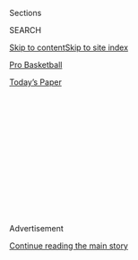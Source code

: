 <div id="app">

<div>

<div>

<div>

<div class="NYTAppHideMasthead css-1q2w90k e1suatyy0">

<div class="section css-ui9rw0 e1suatyy2">

<div class="css-eph4ug er09x8g0">

<div class="css-6n7j50">

</div>

<span class="css-1dv1kvn">Sections</span>

<div class="css-10488qs">

<span class="css-1dv1kvn">SEARCH</span>

</div>

[Skip to content](#site-content)[Skip to site index](#site-index)

</div>

<div id="masthead-section-label" class="css-1wr3we4 eaxe0e00">

[Pro
Basketball](https://www.nytimes.com/section/sports/basketball)

</div>

<div class="css-10698na e1huz5gh0">

</div>

</div>

<div id="masthead-bar-one" class="section hasLinks css-15hmgas e1csuq9d3">

<div class="css-uqyvli e1csuq9d0">

</div>

<div class="css-1uqjmks e1csuq9d1">

</div>

<div class="css-9e9ivx">

[](https://myaccount.nytimes.com/auth/login?response_type=cookie&client_id=vi)

</div>

<div class="css-1bvtpon e1csuq9d2">

[Today’s
Paper](https://www.nytimes.com/section/todayspaper)

</div>

</div>

</div>

</div>

<div data-aria-hidden="false">

<div id="site-content" data-role="main">

<div>

<div class="css-1aor85t" style="opacity:0.000000001;z-index:-1;visibility:hidden">

<div class="css-1hqnpie">

<div class="css-epjblv">

<span class="css-17xtcya">[Pro
Basketball](/section/sports/basketball)</span><span class="css-x15j1o">|</span><span class="css-fwqvlz">Ja
Morant’s Dunks Are Amazing. His Misses Are Even
Better.</span>

</div>

<div class="css-k008qs">

<div class="css-1iwv8en">

<span class="css-18z7m18"></span>

<div>

</div>

</div>

<span class="css-1n6z4y">https://nyti.ms/3i2b0ta</span>

<div class="css-1705lsu">

<div class="css-4xjgmj">

<div class="css-4skfbu" data-role="toolbar" data-aria-label="Social Media Share buttons, Save button, and Comments Panel with current comment count" data-testid="share-tools">

  - 
  - 
  - 
  - 
    
    <div class="css-6n7j50">
    
    </div>

  - 

</div>

</div>

</div>

</div>

</div>

</div>

<div id="NYT_TOP_BANNER_REGION" class="css-13pd83m">

</div>

<div id="top-wrapper" class="css-1sy8kpn">

<div id="top-slug" class="css-l9onyx">

Advertisement

</div>

[Continue reading the main
story](#after-top)

<div class="ad top-wrapper" style="text-align:center;height:100%;display:block;min-height:250px">

<div id="top" class="place-ad" data-position="top" data-size-key="top">

</div>

</div>

<div id="after-top">

</div>

</div>

<div>

<div id="sponsor-wrapper" class="css-1hyfx7x">

<div id="sponsor-slug" class="css-19vbshk">

Supported by

</div>

[Continue reading the main
story](#after-sponsor)

<div id="sponsor" class="ad sponsor-wrapper" style="text-align:center;height:100%;display:block">

</div>

<div id="after-sponsor">

</div>

</div>

<div class="css-186x18t">

</div>

<div class="css-1vkm6nb ehdk2mb0">

# Ja Morant’s Dunks Are Amazing. His Misses Are Even Better.

</div>

Morant, the star rookie for the Memphis Grizzlies, has become known for
dunking over any and everyone. “He really doesn’t care who’s down
there,” a teammate said.

<div class="css-79elbk" data-testid="photoviewer-wrapper">

<div class="css-z3e15g" data-testid="photoviewer-wrapper-hidden">

</div>

<div class="css-1a48zt4 ehw59r15" data-testid="photoviewer-children">

![<span class="css-16f3y1r e13ogyst0" data-aria-hidden="true">Memphis
Grizzlies guard Ja Morant is 6-foot-3 but has dunked on — or at least
tried to — big men like Anthony Davis and Kevin
Love.</span><span class="css-cnj6d5 e1z0qqy90" itemprop="copyrightHolder"><span class="css-1ly73wi e1tej78p0">Credit...</span><span><span>Kathy
Willens/Associated
Press</span></span></span>](https://static01.nyt.com/images/2020/08/03/sports/03nba-morant-lede/merlin_170038836_d4fdfa5a-5a4b-4d18-b73c-b492710d646c-articleLarge.jpg?quality=75&auto=webp&disable=upscale)

</div>

</div>

<div class="css-18e8msd">

<div class="css-vp77d3 epjyd6m0">

<div class="css-hus3qt ey68jwv0" data-aria-hidden="true">

[![Scott
Cacciola](https://static01.nyt.com/images/2018/02/20/multimedia/author-scott-cacciola/author-scott-cacciola-thumbLarge.jpg
"Scott Cacciola")](https://www.nytimes.com/by/scott-cacciola)

</div>

<div class="css-1baulvz">

By [<span class="css-1baulvz last-byline" itemprop="name">Scott
Cacciola</span>](https://www.nytimes.com/by/scott-cacciola)

</div>

</div>

  - Aug. 3,
    2020

  - 
    
    <div class="css-4xjgmj">
    
    <div class="css-d8bdto" data-role="toolbar" data-aria-label="Social Media Share buttons, Save button, and Comments Panel with current comment count" data-testid="share-tools">
    
      - 
      - 
      - 
      - 
        
        <div class="css-6n7j50">
        
        </div>
    
      - 
    
    </div>
    
    </div>

</div>

</div>

<div class="section meteredContent css-1r7ky0e" name="articleBody" itemprop="articleBody">

<div class="css-1fanzo5 StoryBodyCompanionColumn">

<div class="css-53u6y8">

Ja Morant of the Memphis Grizzlies had already spent several months
[showcasing his
hops](https://www.nytimes.com/2019/11/02/sports/basketball/ja-morant-memphis-grizzlies.html)
when he and his teammates faced the Los Angeles Lakers in February. By
then, Morant’s willingness to challenge some of the N.B.A.’s most
towering figures was no secret.

But Morant, 20, was about to take his fearlessness to a new level. As he
slipped toward the lane, he caught a backdoor bounce pass and gathered
himself before bounding toward the rim. A defender was impeding his
path. Morant [behaved as if no one was there at
all](https://www.youtube.com/watch?v=de0nkHhxGKI), even though that no
one happened to be Anthony Davis, one of the league’s most ferocious rim
protectors.

“Just a guy standing in my way,” Morant said in an interview. “I don’t
care about a name or who it is. I’m just trying to finish a play.”

Nearing the apex of his flight, Morant shoved his left forearm into
Davis’s neck as he tried to jam the ball over the top of him. He missed
in spectacular fashion: The ball banged off the backboard as Davis and
Morant tumbled to the court. But the building in Memphis was abuzz.

</div>

</div>

<div class="css-1fanzo5 StoryBodyCompanionColumn">

<div class="css-53u6y8">

“The A.D. one was kind of the one where you were like, ‘Oh, wow, he
really doesn’t care who’s down there,’” the Grizzlies’ De’Anthony Melton
said. “If you’re in his way, you’re in his way.”

A rookie point guard, Morant is leading the Grizzlies in their pursuit
of one of the final playoff spots in the N.B.A.’s restart at Walt Disney
World in Florida. But for all the [weirdness of the so-called
bubble](https://www.nytimes.com/2020/07/27/sports/basketball/coronavirus-nba-season-bubble-disney-world.html),
the atmosphere feels oddly familiar now that Morant is once again
soaring for dunks — and not just for the ones he makes.

In only his first season in the league, Morant has pulled off a
remarkable feat: Few players have ever made missed dunks look cooler.

“They’re all just so disrespectful,” Melton said.

</div>

</div>

<div class="css-79elbk" data-testid="photoviewer-wrapper">

<div class="css-z3e15g" data-testid="photoviewer-wrapper-hidden">

</div>

<div class="css-1a48zt4 ehw59r15" data-testid="photoviewer-children">

![<span class="css-16f3y1r e13ogyst0" data-aria-hidden="true">Cleveland
Cavaliers forward Kevin Love (0) said he was trying to draw a charge
when he stood in Morant’s path. “He legit jumped over me,” Love
said.</span><span class="css-cnj6d5 e1z0qqy90" itemprop="copyrightHolder"><span class="css-1ly73wi e1tej78p0">Credit...</span><span>Tony
Dejak/Associated
Press</span></span>](https://static01.nyt.com/images/2020/08/03/sports/03nba-morant-love/merlin_166235259_515cc7a6-2c38-4785-809e-2cae1eb1ecb1-articleLarge.jpg?quality=75&auto=webp&disable=upscale)

</div>

</div>

<div class="css-1fanzo5 StoryBodyCompanionColumn">

<div class="css-53u6y8">

The aesthetics of Morant’s dunks (both the makes and the misses) are
captivating because of his size. In a league populated by redwoods,
Morant — listed at 6-foot-3 and 174 pounds — is more of a spruce tree.
It is one thing for point guards to dunk on breakaways, in the open
court. It is another thing for someone like Morant to have the
confidence to scale the likes of Davis, a 6-foot-10 colossus, and Kevin
Love, a 6-foot-8 power forward for the Cleveland Cavaliers whom Morant
[nearly posterized earlier this
season](https://www.youtube.com/watch?v=SJvHeuCLJAs).

</div>

</div>

<div class="css-1fanzo5 StoryBodyCompanionColumn">

<div class="css-53u6y8">

“I knew he was athletic, but damn,” Love told reporters after the game.
“He legit jumped over me.”

When the Cavaliers hosted the Grizzlies in December, Love had a couple
of thoughts that surfaced when Morant collected a loose ball near the
3-point line and began to accelerate toward the basket with a hard
dribble.

The first was that Love wanted to draw a charge. (In the past, Love
said, the Cavaliers had awarded players $100 for such feats.) The second
was fear in the form of a haunting image: the 7-foot-2 [Frederic Weis
getting demolished by Vince
Carter](https://www.youtube.com/watch?v=k_uZeCymShQ) at the 2000 Summer
Olympics, the so-called dunk of death.

Sure enough, Morant tried to vault himself over Love and spike the ball
through the hoop. But the ball ricocheted off the back of the rim and
straight into orbit.

“Probably the best missed dunk ever,” the Grizzlies’ Tyus Jones said.

After the play, Love reached down to help bring Morant to his feet, a
sign of respect — and relief.

“I was so glad he missed,” Love said.

Pete Pranica, the Grizzlies’ television play-by-play announcer, recalled
in an interview how Tony Brothers, one of the referees, made his way to
the scorer’s table during a subsequent timeout and shook his head in
disbelief. As the season wore on, Pranica advised referees who were new
to the Morant experience to stay on high alert.

“You might see something tonight,” Pranica recalled telling them, “that
you’ve never seen before.”

When Morant had his near-dunk over the Lakers’ Davis in February, he was
on his way to collecting 27 points and 14 assists in a lopsided win.
Afterward, he exchanged jerseys with the Lakers’ LeBron James, who
called him “super special.”

Four days later, Morant seemed to levitate against the Nets in Brooklyn,
corralling an alley-oop lob from Jones before [violently misfiring off
the back iron](https://www.youtube.com/watch?v=DM4xRtygt-0). The Nets’
Timothé Luwawu-Cabarrot was whistled for nudging him, and the Grizzlies
went on to win by 39. And while the clip of his missed dunk went viral
online, Morant avoided watching the replay. He never watches any of
them, he said, even though his teammates do.

</div>

</div>

<div class="css-1fanzo5 StoryBodyCompanionColumn">

<div class="css-53u6y8">

“I only like makes,” he said. “I don’t get cool points for misses.”

</div>

</div>

<div class="css-cfo9c3">

</div>

<div class="css-1fanzo5 StoryBodyCompanionColumn">

<div class="css-53u6y8">

N.B.A. players dunk all the time, but there is still a mystique to the
craft — even for the practitioners themselves. In fact, most players can
remember their first time. Jones and Melton said they both first dunked
as high school freshmen, and their memories are vivid. Melton, for
example, dunked on an alley-oop from a teammate after practice.

“Man, it was exciting,” Melton said. “Because when you get up there, it
changes the whole game. You’ve suddenly got that confidence to finish at
the rim, no matter what.”

In that sense, Morant was a late bloomer. He said he did not start
dunking until the summer before his senior year of high school.

“It was just a basic rim grazer,” he said. “I’d say it was hard layup.”

These days, Morant’s misses are tantalizing because he has shown that
[he can finish](https://www.youtube.com/watch?v=DdgAGzQRTfg), too. He
proved as much against the Phoenix Suns in December, when he found
himself being defended by Aron Baynes, a 6-foot-10 center, on the
perimeter after a switch. Morant seized on the mismatch by taking a
couple of aggressive dribbles into the paint, then [soaring over
Baynes](https://www.youtube.com/watch?v=KUcpjuJRnpg). The dunk came in
the final minute of a nip-and-tuck game, sealing the win for the
Grizzlies.

“That one was nasty,” Jones said. “He’s a dog. He just goes after it
full throttle with no remorse, every single night.”

Before the N.B.A. suspended its season on March 11 because of the
coronavirus pandemic, Morant had [successfully completed 44 of his 58
dunk attempts](https://stats.nba.com/player/1629630/shooting/). He spent
the ensuing four-month layoff working on his craft — and his body.

</div>

</div>

<div class="css-1fanzo5 StoryBodyCompanionColumn">

<div class="css-53u6y8">

Given his aerial feats, it might be easy to overlook the arthroscopic
surgery Morant had on his right knee before the Grizzlies made him the
second overall pick in the 2019 N.B.A. draft. By the time the Grizzlies
reported to Disney World in July, he said that he had gained 12 pounds.
The result?

“I actually feel like I’m leaving the floor easier and jumping higher,”
he said in a recent Zoom conference call. “I’ll do the things I’ve been
doing before, but better.”

Ahead of his team’s showdown with the New Orleans Pelicans on Monday,
Morant had averaged 23.5 points and 10 assists in the Grizzlies’ first
two games of the restart, a pair of narrow losses. His most dynamic
moment came when he soared for an alley-oop dunk against the Portland
Trail Blazers on Friday. It went in.

</div>

</div>

<div>

</div>

</div>

<div>

</div>

<div>

</div>

<div>

</div>

<div>

<div id="bottom-wrapper" class="css-1ede5it">

<div id="bottom-slug" class="css-l9onyx">

Advertisement

</div>

[Continue reading the main
story](#after-bottom)

<div id="bottom" class="ad bottom-wrapper" style="text-align:center;height:100%;display:block;min-height:90px">

</div>

<div id="after-bottom">

</div>

</div>

</div>

</div>

</div>

## Site Index

<div>

</div>

## Site Information Navigation

  - [© <span>2020</span> <span>The New York Times
    Company</span>](https://help.nytimes.com/hc/en-us/articles/115014792127-Copyright-notice)

<!-- end list -->

  - [NYTCo](https://www.nytco.com/)
  - [Contact
    Us](https://help.nytimes.com/hc/en-us/articles/115015385887-Contact-Us)
  - [Work with us](https://www.nytco.com/careers/)
  - [Advertise](https://nytmediakit.com/)
  - [T Brand Studio](http://www.tbrandstudio.com/)
  - [Your Ad
    Choices](https://www.nytimes.com/privacy/cookie-policy#how-do-i-manage-trackers)
  - [Privacy](https://www.nytimes.com/privacy)
  - [Terms of
    Service](https://help.nytimes.com/hc/en-us/articles/115014893428-Terms-of-service)
  - [Terms of
    Sale](https://help.nytimes.com/hc/en-us/articles/115014893968-Terms-of-sale)
  - [Site
    Map](https://spiderbites.nytimes.com)
  - [Help](https://help.nytimes.com/hc/en-us)
  - [Subscriptions](https://www.nytimes.com/subscription?campaignId=37WXW)

</div>

</div>

</div>

</div>
